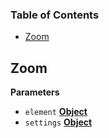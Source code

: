 <!-- Generated by documentation.js. Update this documentation by updating the source code. -->

### Table of Contents

-   [Zoom](#zoom)

## Zoom

**Parameters**

-   `element` **[Object](https://developer.mozilla.org/en-US/docs/Web/JavaScript/Reference/Global_Objects/Object)** 
-   `settings` **[Object](https://developer.mozilla.org/en-US/docs/Web/JavaScript/Reference/Global_Objects/Object)** 
